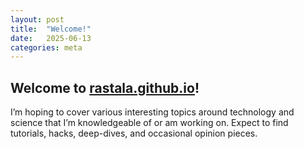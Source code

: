 ```yaml
---
layout: post
title:  "Welcome!"
date:   2025-06-13
categories: meta
---
```

## Welcome to [rastala.github.io](https//rastala.github.io)!

I’m hoping to cover various interesting topics around technology and science that I’m knowledgeable of or am working on. Expect to find tutorials, hacks, deep-dives, and occasional opinion pieces.
